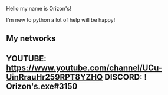 Hello my name is Orizon's!

I'm new to python a lot of help will be happy!

My networks
-----------------------------------------------------------------------------------------------------------------------------------------------------------------------
YOUTUBE: https://www.youtube.com/channel/UCu-UinRrauHr259RPT8YZHQ
DISCORD: !     Orizon's.exe#3150
------------------------------------------------------------------------------------------------------------------------------------------------------------------------  

